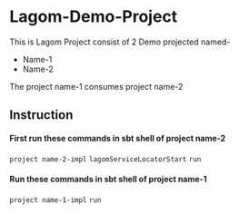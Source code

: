# Lagom-Demo-Project

This is Lagom Project consist of 2 Demo projected named-
* Name-1
* Name-2

The project name-1 consumes project name-2

## Instruction

#### First run these commands in sbt shell of project name-2
`project name-2-impl`
`lagomServiceLocatorStart`
`run`

#### Run these commands in sbt shell of project name-1
`project name-1-impl`
`run`
